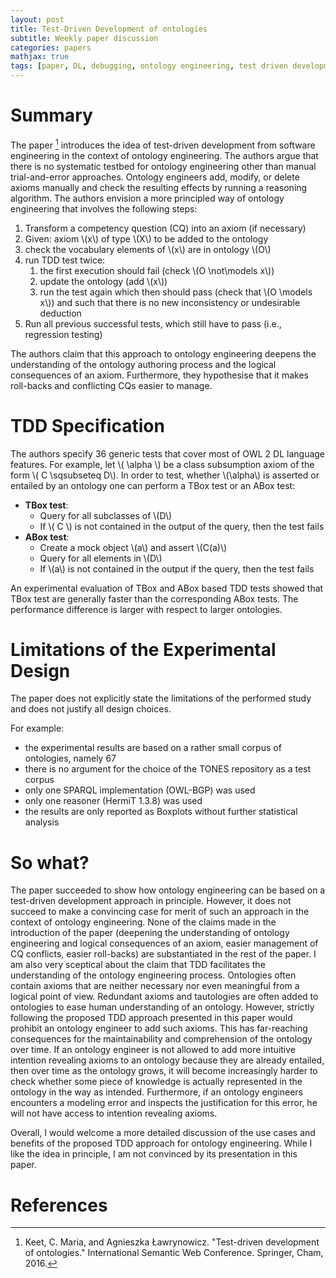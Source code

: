 ```yaml
---
layout: post
title: Test-Driven Development of ontologies
subtitle: Weekly paper discussion
categories: papers
mathjax: true
tags: [paper, DL, debugging, ontology engineering, test driven development]
---
```


# Summary

The paper [^fn1] introduces the idea of test-driven development from software engineering in the context of ontology engineering. The authors argue that there is no systematic testbed for ontology engineering other than manual trial-and-error approaches. Ontology engineers add, modify, or delete axioms manually and check the resulting effects by running a reasoning algorithm. The authors envision a more principled way of ontology engineering that involves the following steps:

1. Transform a competency question (CQ) into an axiom (if necessary)
2. Given: axiom \\(x\\) of type \\(X\\) to be added to the ontology
3. check the vocabulary elements of \\(x\\) are in ontology \\(O\\)
4. run TDD test twice:
    1. the first execution should fail (check \\(O \not\models x\\))
    2. update the ontology (add \\(x\\))
    3. run the test again which then should pass (check that \\(O \models x\\)) and such that there is no new inconsistency or undesirable deduction
5. Run all previous successful tests, which still have to pass (i.e., regression testing)

The authors claim that this approach to ontology engineering deepens the understanding of the ontology authoring process and the logical consequences of an axiom. Furthermore, they hypothesise that it makes roll-backs and conflicting CQs easier to manage.

# TDD Specification

The authors specify 36 generic tests that cover most of OWL 2 DL language features. For example, let \\( \alpha \\) be a class subsumption axiom of the form \\( C \sqsubseteq D\\). In order to test, whether \\(\alpha\\) is asserted or entailed by an ontology one can perform a TBox test or an ABox test:

- **TBox test**:
    * Query for all subclasses of \\(D\\)
    * If \\( C \\) is not contained in the output of the query, then the test fails
- **ABox test**:
    * Create a mock object \\(a\\) and assert \\(C(a)\\)
    * Query for all elements in \\(D\\)
    * If \\(a\\) is not contained in the output if the query, then the test fails

An experimental evaluation of TBox and ABox based TDD tests showed that TBox test are generally faster than the corresponding ABox tests. The performance difference is larger with respect to larger ontologies.

# Limitations of the Experimental Design 

The paper does not explicitly state the limitations of the performed study and does not justify all design choices.

For example:
- the experimental results are based on a rather small corpus of ontologies, namely 67
- there is no argument for the choice of the TONES repository as a test corpus
- only one SPARQL implementation (OWL-BGP) was used
- only one reasoner (HermiT 1.3.8) was used
- the results are only reported as Boxplots without further statistical analysis

# So what?

The paper succeeded to show how ontology engineering can be based on a test-driven development approach in principle. However, it does not succeed to make a convincing case for merit of such an approach in the context of ontology engineering. None of the claims made in the introduction of the paper (deepening the understanding of ontology engineering and logical consequences of an axiom, easier management of CQ conflicts, easier roll-backs) are substantiated in the rest of the paper. I am also very sceptical about the claim that TDD facilitates the understanding of the ontology engineering process. Ontologies often contain axioms that are neither necessary nor even meaningful from a logical point of view. Redundant axioms and tautologies are often added to ontologies to ease human understanding of an ontology. However, strictly following the proposed TDD approach presented in this paper would prohibit an ontology engineer to add such axioms. This has far-reaching consequences for the maintainability and comprehension of the ontology over time. If an ontology engineer is not allowed to add more intuitive intention revealing axioms to an ontology because they are already entailed, then over time as the ontology grows, it will become increasingly harder to check whether some piece of knowledge is actually represented in the ontology in the way as intended. Furthermore, if an ontology engineers encounters a modeling error and inspects the justification for this error, he will not have access to intention revealing axioms.

Overall, I would welcome a more detailed discussion of the use cases and benefits of the proposed TDD approach for ontology engineering. While I like the idea in principle, I am not convinced by its presentation in this paper.





# References

[^fn1]: Keet, C. Maria, and Agnieszka Ławrynowicz. "Test-driven development of ontologies." International Semantic Web Conference. Springer, Cham, 2016.

